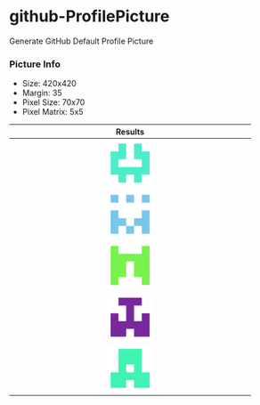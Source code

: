# github-ProfilePicture
Generate GitHub Default Profile Picture

### Picture Info
- Size: 420x420
- Margin: 35
- Pixel Size: 70x70
- Pixel Matrix: 5x5

|Results|
|:-:|
|<img src="Result/result_0.png" width="20%" height="20%"/>|
|<img src="Result/result_1.png" width="20%" height="20%"/>|
|<img src="Result/result_2.png" width="20%" height="20%"/>|
|<img src="Result/result_3.png" width="20%" height="20%"/>|
|<img src="Result/result_4.png" width="20%" height="20%"/>|
